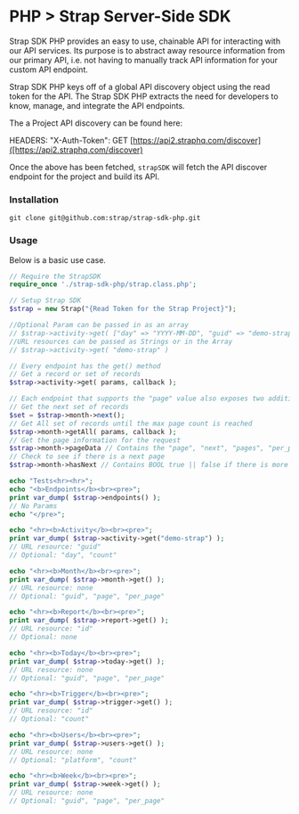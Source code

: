 # PHP > Strap Server-Side SDK

Strap SDK PHP provides an easy to use, chainable API for interacting with our
API services.  Its purpose is to abstract away resource information from
our primary API, i.e. not having to manually track API information for
your custom API endpoint.

Strap SDK PHP keys off of a global API discovery object using the read token for the API. 
The Strap SDK PHP extracts the need for developers to know, manage, and integrate the API endpoints.

The a Project API discovery can be found here:

HEADERS: "X-Auth-Token": 
GET [https://api2.straphq.com/discover]([https://api2.straphq.com/discover)

Once the above has been fetched, `strapSDK` will fetch the API discover
endpoint for the project and build its API.

### Installation

```
git clone git@github.com:strap/strap-sdk-php.git
```

### Usage

Below is a basic use case.

```php
// Require the StrapSDK
require_once './strap-sdk-php/strap.class.php';

// Setup Strap SDK
$strap = new Strap("{Read Token for the Strap Project}");

//Optional Param can be passed in as an array
// $strap->activity->get( ["day" => "YYYY-MM-DD", "guid" => "demo-strap"] )
//URL resources can be passed as Strings or in the Array
// $strap->activity->get( "demo-strap" )

// Every endpoint has the get() method
// Get a record or set of records
$strap->activity->get( params, callback ); 

// Each endpoint that supports the "page" value also exposes two additional methods and two detail values
// Get the next set of records
$set = $strap->month->next(); 
// Get All set of records until the max page count is reached
$strap->month->getAll( params, callback ); 
// Get the page information for the request
$strap->month->pageData // Contains the "page", "next", "pages", "per_page" information for the request
// Check to see if there is a next page
$strap->month->hasNext // Contains BOOL true || false if there is more data that can be pulled

echo "Tests<hr><hr>";
echo "<b>Endpoints</b><br><pre>";
print var_dump( $strap->endpoints() );
// No Params
echo "</pre>";

echo "<hr><b>Activity</b><br><pre>";
print var_dump( $strap->activity->get("demo-strap") );
// URL resource: "guid"
// Optional: "day", "count"

echo "<hr><b>Month</b><br><pre>";
print var_dump( $strap->month->get() );
// URL resource: none
// Optional: "guid", "page", "per_page"

echo "<hr><b>Report</b><br><pre>";
print var_dump( $strap->report->get() );
// URL resource: "id"
// Optional: none

echo "<hr><b>Today</b><br><pre>";
print var_dump( $strap->today->get() );
// URL resource: none
// Optional: "guid", "page", "per_page"

echo "<hr><b>Trigger</b><br><pre>";
print var_dump( $strap->trigger->get() );
// URL resource: "id"
// Optional: "count"

echo "<hr><b>Users</b><br><pre>";
print var_dump( $strap->users->get() );
// URL resource: none
// Optional: "platform", "count"

echo "<hr><b>Week</b><br><pre>";
print var_dump( $strap->week->get() );
// URL resource: none
// Optional: "guid", "page", "per_page"

```
